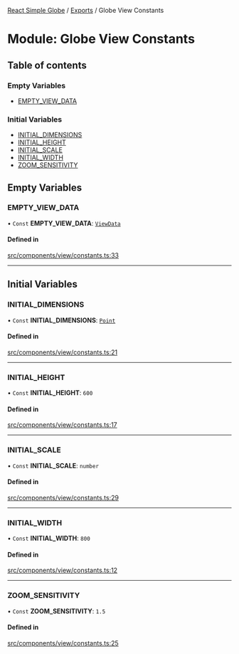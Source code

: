 [React Simple Globe](../README.md) / [Exports](../modules.md) / Globe View Constants

# Module: Globe View Constants

## Table of contents

### Empty Variables

- [EMPTY\_VIEW\_DATA](Globe_View_Constants.md#empty_view_data)

### Initial Variables

- [INITIAL\_DIMENSIONS](Globe_View_Constants.md#initial_dimensions)
- [INITIAL\_HEIGHT](Globe_View_Constants.md#initial_height)
- [INITIAL\_SCALE](Globe_View_Constants.md#initial_scale)
- [INITIAL\_WIDTH](Globe_View_Constants.md#initial_width)
- [ZOOM\_SENSITIVITY](Globe_View_Constants.md#zoom_sensitivity)

## Empty Variables

### EMPTY\_VIEW\_DATA

• `Const` **EMPTY\_VIEW\_DATA**: [`ViewData`](../classes/Globe_View_Classes.ViewData.md)

#### Defined in

[src/components/view/constants.ts:33](https://github.com/Gaushao/d3-react-globe/blob/0a8a5c1/src/components/view/constants.ts#L33)

___

## Initial Variables

### INITIAL\_DIMENSIONS

• `Const` **INITIAL\_DIMENSIONS**: [`Point`](../classes/Globe_Classes.Point.md)

#### Defined in

[src/components/view/constants.ts:21](https://github.com/Gaushao/d3-react-globe/blob/0a8a5c1/src/components/view/constants.ts#L21)

___

### INITIAL\_HEIGHT

• `Const` **INITIAL\_HEIGHT**: ``600``

#### Defined in

[src/components/view/constants.ts:17](https://github.com/Gaushao/d3-react-globe/blob/0a8a5c1/src/components/view/constants.ts#L17)

___

### INITIAL\_SCALE

• `Const` **INITIAL\_SCALE**: `number`

#### Defined in

[src/components/view/constants.ts:29](https://github.com/Gaushao/d3-react-globe/blob/0a8a5c1/src/components/view/constants.ts#L29)

___

### INITIAL\_WIDTH

• `Const` **INITIAL\_WIDTH**: ``800``

#### Defined in

[src/components/view/constants.ts:12](https://github.com/Gaushao/d3-react-globe/blob/0a8a5c1/src/components/view/constants.ts#L12)

___

### ZOOM\_SENSITIVITY

• `Const` **ZOOM\_SENSITIVITY**: ``1.5``

#### Defined in

[src/components/view/constants.ts:25](https://github.com/Gaushao/d3-react-globe/blob/0a8a5c1/src/components/view/constants.ts#L25)
